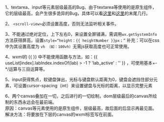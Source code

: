 1、textarea、input等元素层级最高的Bug、由于textarea等使用的是原生组件，它的层级最高，会产生很多诡异的Bug，具体可以看[这里](https://developers.weixin.qq.com/blogdetail?action=get_post_info&docid=000264ad214998b4b1f608ae05b800&highline=textarea%E5%B1%82%E7%BA%A7)和[这里](https://developers.weixin.qq.com/miniprogram/dev/component/textarea.html)的末尾几行。  

2、 `<scroll-view>`必须设置高度，否则无法监听相关事件。

3、<scroll-view>不能通过绝对定位，上下左右0，来设置全屏铺满，需调用`wx.getSystemInfo`方法获得屏高，设置`style=“height：{{ heightNumber }}px；”`
补充：可以在css中为其设置高度为 `vh （如：100vh）`无需js获取高度也可正常使用。

4、wxml的 {{ }} 中不能使用函数与方法，如：{{ useList[index].labIndex.indexOf(lab) > -1 ? 'lab_active' : '' }} ，可使用基本+-*/运算与三目运算等。

5、input获得焦点，软键盘弹出，光标与键盘默认距离为0，键盘会遮挡住部分元素，可设置cursor-spacing（int）来设置键盘与光标的距离，以显示完整元素

6、两个canvas叠加在一切，之后进行的一切绘制，dom层级最后的canvas所绘制的东西永远会在最前端。  
原因：canvas等元素使用的是原生组件，层级最高，故后面的后显示再最见面。
解决方法：将要放在下层的canvas的wxml标签写在前面。